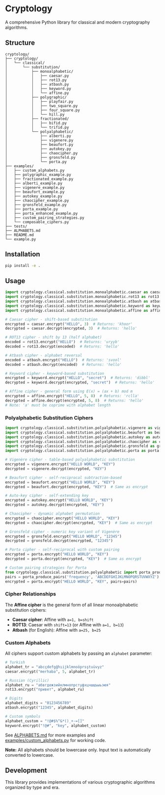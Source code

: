 # Cryptology

A comprehensive Python library for classical and modern cryptography algorithms.

## Structure

```
cryptology/
├── cryptology/
│   └── classical/
│       └── substitution/
│           ├── monoalphabetic/
│           │   ├── caesar.py
│           │   ├── rot13.py
│           │   ├── atbash.py
│           │   ├── keyword.py
│           │   └── affine.py
│           ├── polygraphic/
│           │   ├── playfair.py
│           │   ├── two_square.py
│           │   ├── four_square.py
│           │   └── hill.py
│           ├── fractionated/
│           │   ├── bifid.py
│           │   └── trifid.py
│           └── polyalphabetic/
│               ├── alberti.py
│               ├── vigenere.py
│               ├── beaufort.py
│               ├── autokey.py
│               ├── chaocipher.py
│               ├── gronsfeld.py
│               └── porta.py
├── examples/
│   ├── custom_alphabets.py
│   ├── polygraphic_example.py
│   ├── fractionated_example.py
│   ├── alberti_example.py
│   ├── vigenere_example.py
│   ├── beaufort_example.py
│   ├── autokey_example.py
│   ├── chaocipher_example.py
│   ├── gronsfeld_example.py
│   ├── porta_example.py
│   ├── porta_enhanced_example.py
│   ├── custom_pairing_strategies.py
│   └── composable_ciphers.py
├── tests/
├── ALPHABETS.md
├── README.md
└── example.py
```

## Installation

```bash
pip install -e .
```

## Usage

```python
import cryptology.classical.substitution.monoalphabetic.caesar as caesar
import cryptology.classical.substitution.monoalphabetic.rot13 as rot13
import cryptology.classical.substitution.monoalphabetic.atbash as atbash
import cryptology.classical.substitution.monoalphabetic.keyword as keyword
import cryptology.classical.substitution.monoalphabetic.affine as affine

# Caesar cipher - shift-based substitution
encrypted = caesar.encrypt("HELLO", 3)  # Returns: 'khoor'
decrypted = caesar.decrypt(encrypted, 3)  # Returns: 'hello'

# ROT13 cipher - shift by 13 (half alphabet)
encoded = rot13.encrypt("HELLO")  # Returns: 'uryyb'
decoded = rot13.decrypt(encoded)  # Returns: 'hello'

# Atbash cipher - alphabet reversal
encoded = atbash.encrypt("HELLO")  # Returns: 'svool'
decoded = atbash.decrypt(encoded)  # Returns: 'hello'

# Keyword cipher - keyword-based substitution
encrypted = keyword.encrypt("HELLO", "secret")  # Returns: 'dibbl'
decrypted = keyword.decrypt(encrypted, "secret")  # Returns: 'hello'

# Affine cipher - general form using E(x) = (ax + b) mod m
encrypted = affine.encrypt("HELLO", 5, 8)  # Returns: 'rclla'
decrypted = affine.decrypt(encrypted, 5, 8)  # Returns: 'hello'
# Note: 'a' must be coprime with alphabet length
```

### Polyalphabetic Substitution Ciphers

```python
import cryptology.classical.substitution.polyalphabetic.vigenere as vigenere
import cryptology.classical.substitution.polyalphabetic.beaufort as beaufort
import cryptology.classical.substitution.polyalphabetic.autokey as autokey
import cryptology.classical.substitution.polyalphabetic.chaocipher as chaocipher
import cryptology.classical.substitution.polyalphabetic.gronsfeld as gronsfeld
import cryptology.classical.substitution.polyalphabetic.porta as porta

# Vigenère cipher - table-based polyalphabetic substitution
encrypted = vigenere.encrypt("HELLO WORLD", "KEY")
decrypted = vigenere.decrypt(encrypted, "KEY")

# Beaufort cipher - self-reciprocal subtraction-based
encrypted = beaufort.encrypt("HELLO WORLD", "KEY")
decrypted = beaufort.decrypt(encrypted, "KEY")  # Same as encrypt

# Auto-key cipher - self-extending key
encrypted = autokey.encrypt("HELLO WORLD", "KEY")
decrypted = autokey.decrypt(encrypted, "KEY")

# Chaocipher - dynamic alphabet permutation
encrypted = chaocipher.encrypt("HELLO WORLD", "KEY")
decrypted = chaocipher.decrypt(encrypted, "KEY")  # Same as encrypt

# Gronsfeld cipher - numeric key variant of Vigenère
encrypted = gronsfeld.encrypt("HELLO WORLD", "12345")
decrypted = gronsfeld.decrypt(encrypted, "12345")

# Porta cipher - self-reciprocal with custom pairing
encrypted = porta.encrypt("HELLO WORLD", "KEY")
decrypted = porta.decrypt(encrypted, "KEY")  # Same as encrypt

# Custom pairing strategies for Porta
from cryptology.classical.substitution.polyalphabetic import porta_produce_pairs
pairs = porta_produce_pairs('frequency', 'ABCDEFGHIJKLMNOPQRSTUVWXYZ')
encrypted = porta.encrypt("HELLO WORLD", "KEY", pairs=pairs)
```

### Cipher Relationships

The **Affine cipher** is the general form of all linear monoalphabetic substitution ciphers:
- **Caesar cipher**: Affine with `a=1, b=shift`
- **ROT13**: Caesar with `shift=13` (or Affine with `a=1, b=13`)
- **Atbash** (for English): Affine with `a=25, b=25`

### Custom Alphabets

All ciphers support custom alphabets by passing an `alphabet` parameter:

```python
# Turkish
alphabet_tr = "abcçdefgğhıijklmnoöprsştuüvyz"
caesar.encrypt("merhaba", 5, alphabet_tr)

# Russian (Cyrillic)
alphabet_ru = "абвгдежзийклмнопрстуфхцчшщъыьэюя"
rot13.encrypt("привет", alphabet_ru)

# Digits
alphabet_digits = "0123456789"
atbash.encrypt("12345", alphabet_digits)

# Custom symbols
alphabet_custom = "!@#$%^&*()_+-=[]"
keyword.encrypt("!@#", "key", alphabet_custom)
```

See [ALPHABETS.md](ALPHABETS.md) for more examples and [examples/custom_alphabets.py](examples/custom_alphabets.py) for working code.

**Note:** All alphabets should be lowercase only. Input text is automatically converted to lowercase.

## Development

This library provides implementations of various cryptographic algorithms organized by type and era.

